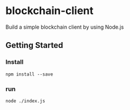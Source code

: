 # blockchain-client

Build a simple blockchain client by using Node.js

## Getting Started

### Install

```
npm install --save
```

### run

```
node ./index.js
```

